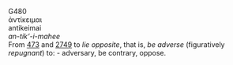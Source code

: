 <body>
  <p>G480<br>  ἀντίκειμαι  <br> antikeimai  <br><i>an-tik‘-i-mahee </i><br>From <a href="g0473.htm">473</a> and <a href="g2749.htm">2749</a>  to <i>lie</i> <i>opposite</i>, that is, <i>be</i> <i>adverse</i> (figuratively <i>repugnant</i>) to: - adversary, be contrary, oppose.<br></p>
 </body>